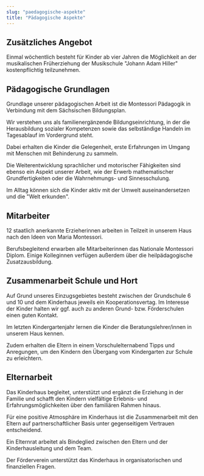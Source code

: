 ```yaml
---
slug: "paedagogische-aspekte"
title: "Pädagogische Aspekte"
---
```



## Zusätzliches Angebot

Einmal wöchentlich besteht für Kinder ab vier Jahren die Möglichkeit an der musikalischen Früherziehung der Musikschule "Johann Adam Hiller" kostenpflichtig teilzunehmen.


## Pädagogische Grundlagen

Grundlage unserer pädagogischen Arbeit ist die Montessori Pädagogik in Verbindung mit dem Sächsischen Bildungsplan.

Wir verstehen uns als familienergänzende Bildungseinrichtung, in der die Herausbildung sozialer Kompetenzen sowie das selbständige Handeln im Tagesablauf im Vordergrund steht.

Dabei erhalten die Kinder die Gelegenheit, erste Erfahrungen im Umgang mit Menschen mit Behinderung zu sammeln.

Die Weiterentwicklung sprachlicher und motorischer Fähigkeiten sind ebenso ein Aspekt unserer Arbeit, wie der Erwerb mathematischer Grundfertigkeiten oder die Wahrnehmungs- und Sinnesschulung.

Im Alltag können sich die Kinder aktiv mit der Umwelt auseinandersetzen und die "Welt erkunden".


## Mitarbeiter

12 staatlich anerkannte Erzieherinnen arbeiten in Teilzeit in unserem Haus nach den Ideen von Maria Montessori.

Berufsbegleitend erwarben alle Mitarbeiterinnen das Nationale Montessori Diplom. Einige Kolleginnen verfügen außerdem über die heilpädagogische Zusatzausbildung. 


## Zusammenarbeit Schule und Hort

Auf Grund unseres Einzugsgebietes besteht zwischen der Grundschule 6 und 10 und dem Kinderhaus jeweils ein Kooperationsvertag. Im Interesse der Kinder halten wir ggf. auch zu anderen Grund- bzw. Förderschulen einen guten Kontakt.

Im letzten Kindergartenjahr lernen die Kinder die Beratungslehrer/innen in unserem Haus kennen.

Zudem erhalten die Eltern in einem Vorschulelternabend Tipps und Anregungen, um den Kindern den Übergang vom Kindergarten zur Schule zu erleichtern.


## Elternarbeit

Das Kinderhaus begleitet, unterstützt und ergänzt die Erziehung in der Familie und schafft den Kindern vielfältige Erlebnis- und Erfahrungsmöglichkeiten über den familiären Rahmen hinaus.

Für eine positive Atmosphäre im Kinderhaus ist die Zusammenarbeit mit den Eltern auf partnerschaftlicher Basis unter gegenseitigem Vertrauen entscheidend.

Ein Elternrat arbeitet als Bindeglied zwischen den Eltern und der Kinderhausleitung und dem Team.

Der Förderverein unterstützt das Kinderhaus in organisatorischen und finanziellen Fragen.
